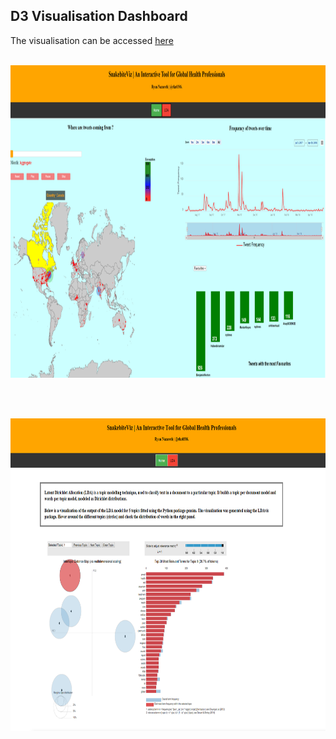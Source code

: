 
## D3 Visualisation Dashboard

The visualisation can be accessed <a href = https://ryankarlos.github.io/TweetsViz/> here </a>
<br>
<br>
<p>
<img src="https://github.com/ryankarlos/DataViz_with_Javascript/blob/master/Snakebite_Viz/snapshot_snakebiteviz_home.png" height = 500px width = 1000px>
</p>
<br>
<br>
<p>
<img src= "https://github.com/ryankarlos/DataViz_with_Javascript/blob/master/Snakebite_Viz/snapshot_snakebiteviz_LDA.png" height = 500px width = 1000px>
</p>
